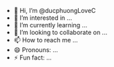 - 👋 Hi, I’m @ducphuongLoveC
- 👀 I’m interested in ...
- 🌱 I’m currently learning ...
- 💞️ I’m looking to collaborate on ...
- 📫 How to reach me ...
- 😄 Pronouns: ...
- ⚡ Fun fact: ...

<!---
ducphuongLoveC/ducphuongLoveC is a ✨ special ✨ repository because its `README.md` (this file) appears on your GitHub profile.
You can click the Preview link to take a look at your changes.
--->
